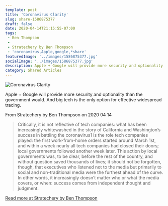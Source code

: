 ```yaml
---
template: post
title: 'Coronavirus Clarity'
slug: share-1586875377
draft: false
date: 2020-04-14T21:15:55-07:00
tags:
 - Ben Thompson
 - 
 - Stratechery by Ben Thompson
 - 'coronavirus,Apple,google,*share'
featuredImage: '../images/1586875377.jpg'
socialImage: '../images/1586875377.jpg'
description: Apple + Google will provide more security and optionality than the government would. And big tech is the only option for effective widespread tracing. 
category: Shared Articles
---
```

![Coronavirus Clarity]('../images/1586875377.jpg')

Apple + Google will provide more security and optionality than the government would. And big tech is the only option for effective widespread tracing. 

From Stratechery by Ben Thompson on 2020 04 14
> Critically, it is not reflective of tech companies: what has been increasingly whitewashed in the story of California and Washington’s success in battling the coronavirus1 is the role tech companies played: the first work-from-home orders started around March 1st, and within a week nearly all tech companies had closed their doors; local governments followed another week later.
This action by local governments was, to be clear, before the rest of the country, and without question saved thousands of lives; it should not be forgotten, though, that executives who listened not to the media but primarily to social and non-traditional media were the furthest ahead of the curve. In other words, it increasingly doesn’t matter who or what the media covers, or when: success comes from independent thought and judgment.

[Read more at Stratechery by Ben Thompson](https://stratechery.com/2020/coronavirus-clarity/)